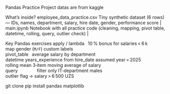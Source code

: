 Pandas Practice Project 
datas are from kaggle 

 What’s inside?
 employee_data_practice.csv  Tiny synthetic dataset (6 rows) — IDs, names, department, salary, hire date, gender, performance score |
 main.ipynb    Notebook with all practice code (cleaning, mapping, pivot table, datetime, rolling, query, outlier check) |

 Key Pandas exercises
apply / lambda  10 % bonus for salaries < 6 k  
map gender (`M/F`)  custom labels  
pivot_table  average salary by department  
datetime years_experience from hire_date assumed year = 2025  
rolling mean  3‑item moving average of salary  
query     filter only IT‑department males  
outlier flag → salary > 6 500 UZS 


git clone <this-repo-url>
pip install pandas matplotlib

